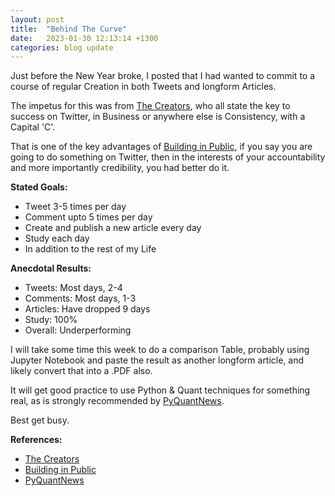 ```yaml
---
layout: post
title:  "Behind The Curve"
date:   2023-01-30 12:13:14 +1300
categories: blog update
---
```

Just before the New Year broke, I posted that I had wanted to commit to a course of regular Creation in both Tweets and longform Articles.

The impetus for this was from [The Creators], who all state the key to success on Twitter, in Business or anywhere else is Consistency, with a Capital 'C'.

That is one of the key advantages of [Building in Public], if you say you are going to do something on Twitter, then in the interests of your accountability and more importantly credibility, you had better do it.

**Stated Goals:**

  - Tweet 3-5 times per day
  - Comment upto 5 times per day
  - Create and publish a new article every day
  - Study each day
  - In addition to the rest of my Life

**Anecdotal Results:**

  - Tweets: Most days, 2-4
  - Comments: Most days, 1-3
  - Articles: Have dropped 9 days
  - Study: 100%
  - Overall: Underperforming

I will take some time this week to do a comparison Table, probably using Jupyter Notebook and paste the result as another longform article, and likely convert that into a .PDF also.

It will get good practice to use Python & Quant techniques for something real, as is strongly recommended by [PyQuantNews].

Best get busy.

**References:**

  - [The Creators]
  - [Building in Public]
  - [PyQuantNews]

[The Creators]: https://twitter.com/i/lists/1622039567061889024
[Building in Public]: https://twitter.com/SimonHoiberg/status/1612116636953186304
[PyQuantNews]: https://twitter.com/pyquantnews

